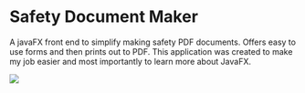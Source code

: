 # Safety Document Maker

A javaFX front end to simplify making safety PDF documents.  Offers easy to use forms and then prints out to PDF.  This application was created to make my job easier and most importantly to learn more about JavaFX.

<p>
    <img src="https://raw.githubusercontent.com/PerryCameron/Document/master/src/main/resources/screenshots/Main_SS.png"  />
</p>